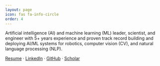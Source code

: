 ```yaml
---
layout: page
icon: fas fa-info-circle
order: 4
---
```


Artificial intelligence (AI) and machine learning (ML) leader, scientist, and engineer with 5+ years experience and proven track record building and deploying AI/ML systems for robotics, computer vision (CV), and natural language processing (NLP).

[Resume](../assets/docs/DylanRandleResume.pdf) · [LinkedIn](https://linkedin.com/in/dylanrandle/) · [GitHub](https://github.com/dylanrandle) · [Scholar](https://scholar.google.com/citations?user=62z1l9cAAAAJ)
